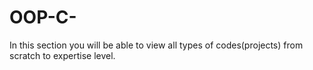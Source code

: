 # OOP-C-
In this section you will be able to view all types of codes(projects) from scratch to expertise level.
